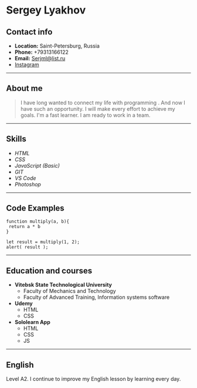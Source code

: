 # Sergey Lyakhov

## Contact info
- **Location:** Saint-Petersburg, Russia
- **Phone:** +79313166122
- **Email:** <Serjml@list.ru>
- [Instagram](https://www.instagram.com/serj.lyakhov/)

---

## About me

> I have long wanted to connect my life with programming . And now I have such an opportunity. I will make every effort to achieve my goals. I'm a fast learner. I am ready to work in a team.

---

## Skills
- *HTML*
- *CSS*
- *JavaScript (Basic)*
- *GIT*
- *VS Code*
- *Photoshop*

---

## Code Examples
```
function multiply(a, b){
 return a * b
}

let result = multiply(1, 2);
alert( result );
```

---

## Education and courses
- **Vitebsk State Technological University**
   - Faculty of Mechanics and Technology 
   - Faculty of Advanced Training, Information systems software
- **Udemy**
  - HTML
  - CSS
- **Sololearn App**
  - HTML
  - CSS
  - JS

---

## English
Level A2. I continue to improve my English lesson by learning every day.
